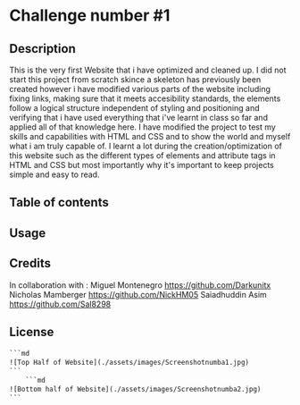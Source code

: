 # Challenge number #1

## Description 
This is the very first Website that i have optimized and cleaned up. I did not start this project from scratch skince a skeleton has previously been created however i have modified various parts of the website including fixing links, making sure that it meets accesibility standards, the elements follow a logical structure independent of styling and positioning and verifying that i have used everything that i've learnt in class so far and applied all of that knowledge here. I have modified the project to test my skills and capabilities with HTML and CSS and to show the world and myself what i am truly capable of. I learnt a lot during the creation/optimization of this website such as the different types of elements and attribute tags in HTML and CSS but most importantly why it's important to keep projects simple and easy to read.

## Table of contents
## Usage
## Credits 
In collaboration with : 
Miguel Montenegro  https://github.com/Darkunitx
Nicholas Mamberger https://github.com/NickHM05
Saiadhuddin Asim   https://github.com/Sal8298

## License

    ```md
    ![Top Half of Website](./assets/images/Screenshotnumba1.jpg)
    ```
        ```md
    ![Bottom half of Website](./assets/images/Screenshotnumba2.jpg)
    ```